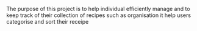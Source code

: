 The purpose of this project is to help individual efficiently manage and to keep track of their collection of recipes such as organisation it help users categorise and sort their receipe 
